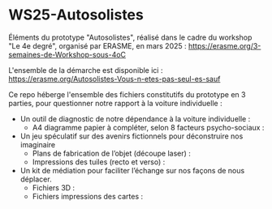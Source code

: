 # WS25-Autosolistes
Éléments du prototype "Autosolistes", réalisé dans le cadre du workshop "Le 4e degré", organisé par ERASME, en mars 2025 :
https://erasme.org/3-semaines-de-Workshop-sous-4oC

L'ensemble de la démarche est disponible ici : https://erasme.org/Autosolistes-Vous-n-etes-pas-seul-es-sauf

Ce repo héberge l'ensemble des fichiers constitutifs du prototype en 3 parties, pour questionner notre rapport à la voiture individuelle :
  - Un outil de diagnostic de notre dépendance à la voiture individuelle :
    - A4 diagramme papier à compléter, selon 8 facteurs psycho-sociaux :
  - Un jeu spéculatif sur des avenirs fictionnels pour déconstruire nos imaginaire
    - Plans de fabrication de l’objet (découpe laser) :
    - Impressions des tuiles (recto et verso) :
  - Un kit de médiation pour faciliter l’échange sur nos façons de nous déplacer.
    - Fichiers 3D :
    - Fichiers impressions des cartes : 
